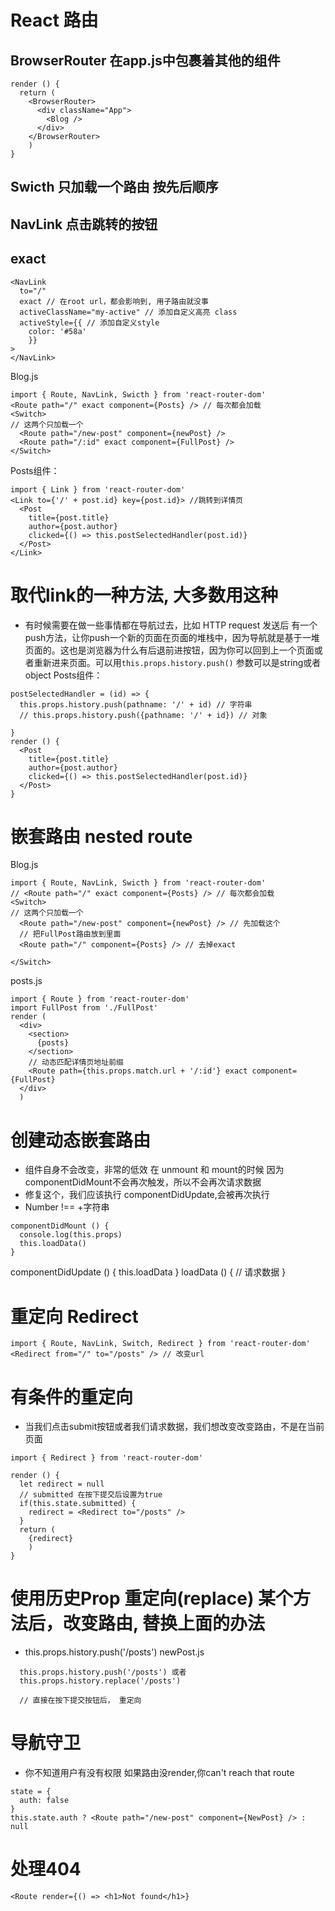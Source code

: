 # React 路由
## BrowserRouter 在app.js中包裹着其他的组件
```
render () {
  return (
    <BrowserRouter>
      <div className="App">
        <Blog />
      </div>
    </BrowserRouter>
    )
}
```
## Swicth 只加载一个路由 按先后顺序
## NavLink 点击跳转的按钮
## exact
```
<NavLink
  to="/"
  exact // 在root url，都会影响到, 用子路由就没事
  activeClassName="my-active" // 添加自定义高亮 class
  activeStyle={{ // 添加自定义style
    color: '#58a'
    }}
>
</NavLink>
```
Blog.js
```
import { Route, NavLink, Swicth } from 'react-router-dom'
<Route path="/" exact component={Posts} /> // 每次都会加载
<Switch>
// 这两个只加载一个
  <Route path="/new-post" component={newPost} />
  <Route path="/:id" exact component={FullPost} />
</Switch>
```
Posts组件：
```
import { Link } from 'react-router-dom'
<Link to={'/' + post.id} key={post.id}> //跳转到详情页
  <Post
    title={post.title}
    author={post.author}
    clicked={() => this.postSelectedHandler(post.id)}
  </Post>
</Link>
```
# 取代link的一种方法, 大多数用这种
* 有时候需要在做一些事情都在导航过去，比如 HTTP request 发送后
  有一个push方法，让你push一个新的页面在页面的堆栈中，因为导航就是基于一堆页面的。这也是浏览器为什么有后退前进按钮，因为你可以回到上一个页面或者重新进来页面。可以用`this.props.history.push()` 参数可以是string或者object
Posts组件：
```
postSelectedHandler = (id) => {
  this.props.history.push(pathname: '/' + id) // 字符串
  // this.props.history.push({pathname: '/' + id}) // 对象

}
render () {
  <Post
    title={post.title}
    author={post.author}
    clicked={() => this.postSelectedHandler(post.id)}
  </Post>
}

```

# 嵌套路由 nested route
Blog.js
```
import { Route, NavLink, Swicth } from 'react-router-dom'
// <Route path="/" exact component={Posts} /> // 每次都会加载
<Switch>
// 这两个只加载一个
  <Route path="/new-post" component={newPost} /> // 先加载这个
  // 把FullPost路由放到里面
  <Route path="/" component={Posts} /> // 去掉exact

</Switch>
```
posts.js
```
import { Route } from 'react-router-dom'
import FullPost from './FullPost'
render (
  <div>
    <section>
      {posts}
    </section>
    // 动态匹配详情页地址前缀
    <Route path={this.props.match.url + '/:id'} exact component={FullPost}
  </div>
  )
```

# 创建动态嵌套路由
- 组件自身不会改变，非常的低效 在 unmount 和 mount的时候
因为componentDidMount不会再次触发，所以不会再次请求数据
- 修复这个，我们应该执行 componentDidUpdate,会被再次执行
- Number !== +字符串
```
componentDidMount () {
  console.log(this.props)
  this.loadData()
}
```
componentDidUpdate () {
  this.loadData
}
loadData () {
  // 请求数据
}

# 重定向 Redirect
```
import { Route, NavLink, Switch, Redirect } from 'react-router-dom'
<Redirect from="/" to="/posts" /> // 改变url
```

# 有条件的重定向
- 当我们点击submit按钮或者我们请求数据，我们想改变改变路由，不是在当前页面
```
import { Redirect } from 'react-router-dom'

render () {
  let redirect = null
  // submitted 在按下提交后设置为true
  if(this.state.submitted) {
    redirect = <Redirect to="/posts" />  
  }
  return (
    {redirect}
    )
}
```

# 使用历史Prop 重定向(replace) 某个方法后，改变路由, 替换上面的办法
- this.props.history.push('/posts')
newPost.js
```
  this.props.history.push('/posts') 或者
  this.props.history.replace('/posts')

  // 直接在按下提交按钮后， 重定向
```

# 导航守卫
- 你不知道用户有没有权限
如果路由没render,你can't reach that route

```
state = {
  auth: false
}
this.state.auth ? <Route path="/new-post" component={NewPost} /> : null
```

# 处理404

```
<Route render={() => <h1>Not found</h1>}

```
